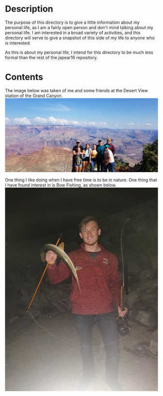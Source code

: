 # Description
The purpose of this directory is to give a little information about my personal life, as I am a fairly open person and don't mind talking about my personal life. I am interested in a broad variety of activities, and this directory will serve to give a snapshot of this side of my life to anyone who is interested.

As this is about my personal life, I intend for this directory to be much less formal than the rest of the jspear16 repository.

# Contents
The image below was taken of me and some friends at the Desert View station of the Grand Canyon.
![image](Grand_Canyon.jpg)

One thing I like doing when I have free time is to be in nature. One thing that I have found interest in is Bow Fishing, as shown below.
![image](Bow_Fishing.jpg)
